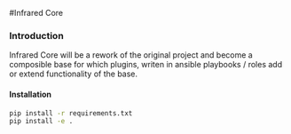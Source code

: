 #Infrared Core

### Introduction
Infrared Core will be a rework of the original project and become a composible
base for which plugins, writen in ansible playbooks / roles add or extend functionality
of the base.

#### Installation


```bash git submodule update
pip install -r requirements.txt
pip install -e .
```

